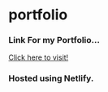 # portfolio

### Link For my Portfolio...

<a href="https://shavakkar.netlify.app">Click here to visit!</a>

### Hosted using Netlify.
